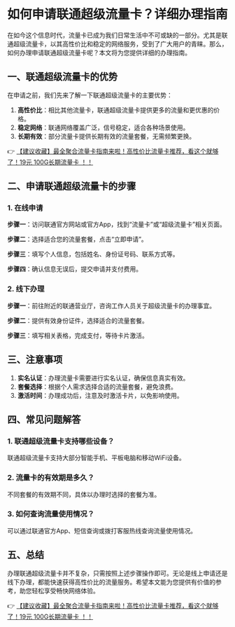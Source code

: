 # 如何申请联通超级流量卡？详细办理指南

在如今这个信息时代，流量卡已成为我们日常生活中不可或缺的一部分。尤其是联通超级流量卡，以其高性价比和稳定的网络服务，受到了广大用户的青睐。那么，如何办理申请联通超级流量卡呢？本文将为您提供详细的办理指南。

## 一、联通超级流量卡的优势

在申请之前，我们先来了解一下联通超级流量卡的主要优势：

1. **高性价比**：相比其他流量卡，联通超级流量卡提供更多的流量和更优惠的价格。
2. **稳定网络**：联通网络覆盖广泛，信号稳定，适合各种场景使用。
3. **长期有效**：部分流量卡提供长期有效的流量套餐，无需频繁更换。

👉 [【建议收藏】最全聚合流量卡指南来啦！高性价比流量卡推荐，看这个就够了！19元 100G长期流量卡 ！！](https://bit.ly/Liuliangka)

## 二、申请联通超级流量卡的步骤

### 1. 在线申请

**步骤一**：访问联通官方网站或官方App，找到“流量卡”或“超级流量卡”相关页面。

**步骤二**：选择适合您的流量套餐，点击“立即申请”。

**步骤三**：填写个人信息，包括姓名、身份证号码、联系方式等。

**步骤四**：确认信息无误后，提交申请并支付费用。

### 2. 线下办理

**步骤一**：前往附近的联通营业厅，咨询工作人员关于超级流量卡的办理事宜。

**步骤二**：提供有效身份证件，选择适合的流量套餐。

**步骤三**：填写相关表格，完成支付，等待卡片激活。

## 三、注意事项

1. **实名认证**：办理流量卡需要进行实名认证，确保信息真实有效。
2. **套餐选择**：根据个人需求选择合适的流量套餐，避免浪费。
3. **激活时间**：办理成功后，注意及时激活卡片，以免影响使用。

## 四、常见问题解答

### 1. 联通超级流量卡支持哪些设备？

联通超级流量卡支持大部分智能手机、平板电脑和移动WiFi设备。

### 2. 流量卡的有效期是多久？

不同套餐的有效期不同，具体以办理时选择的套餐为准。

### 3. 如何查询流量使用情况？

可以通过联通官方App、短信查询或拨打客服热线查询流量使用情况。

## 五、总结

办理联通超级流量卡并不复杂，只需按照上述步骤操作即可。无论是线上申请还是线下办理，都能快速获得高性价比的流量服务。希望本文能为您提供有价值的参考，助您轻松享受畅快网络体验。

👉 [【建议收藏】最全聚合流量卡指南来啦！高性价比流量卡推荐，看这个就够了！19元 100G长期流量卡 ！！](https://bit.ly/Liuliangka)